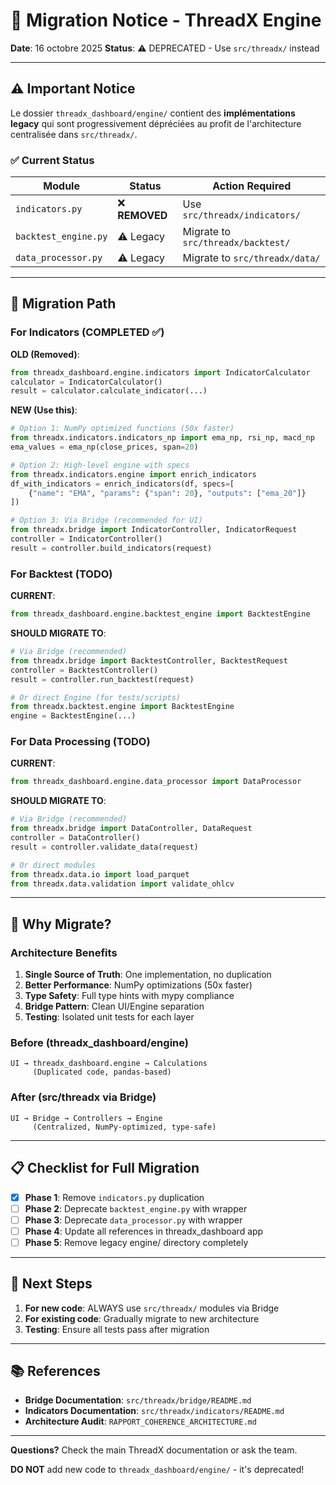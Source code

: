 # 🔄 Migration Notice - ThreadX Engine

**Date**: 16 octobre 2025
**Status**: ⚠️ DEPRECATED - Use `src/threadx/` instead

---

## ⚠️ Important Notice

Le dossier `threadx_dashboard/engine/` contient des **implémentations legacy** qui sont progressivement dépréciées au profit de l'architecture centralisée dans `src/threadx/`.

### ✅ Current Status

| Module | Status | Action Required |
|--------|--------|-----------------|
| `indicators.py` | ❌ **REMOVED** | Use `src/threadx/indicators/` |
| `backtest_engine.py` | ⚠️ Legacy | Migrate to `src/threadx/backtest/` |
| `data_processor.py` | ⚠️ Legacy | Migrate to `src/threadx/data/` |

---

## 🎯 Migration Path

### For Indicators (COMPLETED ✅)

**OLD (Removed)**:
```python
from threadx_dashboard.engine.indicators import IndicatorCalculator
calculator = IndicatorCalculator()
result = calculator.calculate_indicator(...)
```

**NEW (Use this)**:
```python
# Option 1: NumPy optimized functions (50x faster)
from threadx.indicators.indicators_np import ema_np, rsi_np, macd_np
ema_values = ema_np(close_prices, span=20)

# Option 2: High-level engine with specs
from threadx.indicators.engine import enrich_indicators
df_with_indicators = enrich_indicators(df, specs=[
    {"name": "EMA", "params": {"span": 20}, "outputs": ["ema_20"]}
])

# Option 3: Via Bridge (recommended for UI)
from threadx.bridge import IndicatorController, IndicatorRequest
controller = IndicatorController()
result = controller.build_indicators(request)
```

### For Backtest (TODO)

**CURRENT**:
```python
from threadx_dashboard.engine.backtest_engine import BacktestEngine
```

**SHOULD MIGRATE TO**:
```python
# Via Bridge (recommended)
from threadx.bridge import BacktestController, BacktestRequest
controller = BacktestController()
result = controller.run_backtest(request)

# Or direct Engine (for tests/scripts)
from threadx.backtest.engine import BacktestEngine
engine = BacktestEngine(...)
```

### For Data Processing (TODO)

**CURRENT**:
```python
from threadx_dashboard.engine.data_processor import DataProcessor
```

**SHOULD MIGRATE TO**:
```python
# Via Bridge (recommended)
from threadx.bridge import DataController, DataRequest
controller = DataController()
result = controller.validate_data(request)

# Or direct modules
from threadx.data.io import load_parquet
from threadx.data.validation import validate_ohlcv
```

---

## 🔧 Why Migrate?

### Architecture Benefits

1. **Single Source of Truth**: One implementation, no duplication
2. **Better Performance**: NumPy optimizations (50x faster)
3. **Type Safety**: Full type hints with mypy compliance
4. **Bridge Pattern**: Clean UI/Engine separation
5. **Testing**: Isolated unit tests for each layer

### Before (threadx_dashboard/engine)
```
UI → threadx_dashboard.engine → Calculations
     (Duplicated code, pandas-based)
```

### After (src/threadx via Bridge)
```
UI → Bridge → Controllers → Engine
     (Centralized, NumPy-optimized, type-safe)
```

---

## 📋 Checklist for Full Migration

- [x] **Phase 1**: Remove `indicators.py` duplication
- [ ] **Phase 2**: Deprecate `backtest_engine.py` with wrapper
- [ ] **Phase 3**: Deprecate `data_processor.py` with wrapper
- [ ] **Phase 4**: Update all references in threadx_dashboard app
- [ ] **Phase 5**: Remove legacy engine/ directory completely

---

## 🚀 Next Steps

1. **For new code**: ALWAYS use `src/threadx/` modules via Bridge
2. **For existing code**: Gradually migrate to new architecture
3. **Testing**: Ensure all tests pass after migration

---

## 📚 References

- **Bridge Documentation**: `src/threadx/bridge/README.md`
- **Indicators Documentation**: `src/threadx/indicators/README.md`
- **Architecture Audit**: `RAPPORT_COHERENCE_ARCHITECTURE.md`

---

**Questions?** Check the main ThreadX documentation or ask the team.

**DO NOT** add new code to `threadx_dashboard/engine/` - it's deprecated!
